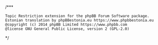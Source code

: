 /***

    Topic Restriction extension for the phpBB Forum Software package.
    Estonian translation by phpBBestonia.eu https://www.phpbbestonia.eu
    @copyright (c) 2014 phpBB Limited https://www.phpbb.com
    @license GNU General Public License, version 2 (GPL-2.0)

*/
